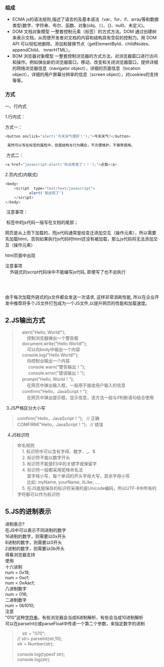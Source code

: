 ### 组成
- ECMA  js的语法规则,描述了语言的及基本语法（var、for、if、array等和数据类型(数字、字符串、布尔、函数、对象(obj、`[]`、{}、null)、未定义)。
- DOM   文档对象模型  一整套控制元素（标签）的方式方法。DOM 通过创建树来表示文档，从而使开发者对文档的内容和结构具有空前的控制力。用 DOM API 可以轻松地删除、添加和替换节点（getElementById、childNodes、appendChild、 innerHTML）。
- BOM   浏览器对象模型 一整套控制浏览器的方式方法，对浏览器窗口进行访问和操作。例如弹出新的浏览器窗口，移动、改变和关闭浏览器窗口，提供详细的网络浏览器信息（navigator object），详细的页面信息（location object），详细的用户屏幕分辨率的信息（screen object），对cookies的支持等等。

### 方式
一、行内式

1.行内式：

方式一：

```javascript
<button οnclick="alert('今天天气很好！');">今天天气?</button>
 
 虽然可以写在标签的属性中，但是结构与行为耦合，不方便维护，不推荐使用。
```
 方式二：

```javascript
<a href="javascript:alert('你点疼我了！！');">点我</a>
```

2.页内式(内联式)

```javascript
<body>   
	<script  type="text/text/javascript">  
           alert('我出现了')  
    </script>  
</body>
```
 注意事项：

 <script></script>标签中的js代码一版写在文档的尾部；

网页是从上而下加载的，而js代码通常是给变迁添加交互（操作元素），所以需要先加载html，否则如果执行js代码时html还没有被加载，那么js代码将无法添加交互（操作元素）

html页面中出现<script>标签后，就会让页面暂停等待脚本的解析和执行，无论当前脚本时内嵌式还是外链式，页面的下载和渲染都必须停下来等待脚本的执行完成才能继续。

所以如果把js代码写在head中，那么js代码执行完毕之前后续页面无法被加载。

3、外链式

> <script type="text/javascript" src="01-js书写格式.js"></script>  
> 注意事项  
>     外链式的script代码块中不能编写js代码, 即便写了也不会执行  
>     
> 
>     <script type="text/javascript" src="index.js">  
>       alert("今天天气很好！"); // 不会被执行  
> </script>

由于每次加载外链式的js文件都会发送一次请求, 这样非常消耗性能, 所以在企业开发中推荐将多个JS文件打包成为一个JS文件,以提升网页的性能和加载速度。

## 2.JS输出方式

>     alert("Hello, World!");  
>         控制浏览器弹出一个警告框  
>     document.write("Hello World!");  
>         可以向body中输出一个内容  
>     console.log("Hello World!");  
>         向控制台输出一个内容  
>          console.warn("警告输出！");  
>          console.error("错误输出！");  
>     prompt("Hello, World！");  
>         在网页中弹出输入框，一般用于接收用户输入的信息  
>     comfirm("Hello，JavaScript！");  
>         在网页中弹出提示框，显示信息，该方法一般与if判断语句结合使用

 3.JS严格区分大小写

> comfirm("Hello，JavaScript！");   // 正确  
> COMFIRM("Hello，JavaScript！");   // 错误

  4.JS标识符

> 命名规则  
>     1. 标识符中可以含有字母、数字、_、$  
>     2. 标识符不能以数字开头  
>     3. 标识符不能是ES中的关键字或保留字  
>     4. 标识符一般都采用驼峰命名法  
>         首字母小写，每个单词的开头字母大写，其余字母小写  
>         比如: myName, yourName, itLike, ....  
>     5. 在JS底层保存的标识符采用的是Unicode编码，所以UTF-8中所有的字符都可以作为标识符

## 5.JS的进制表示

进制表示?  
在JS中可以表示不同进制的数字  
16进制的数字，则需要以0x开头  
8进制的数字，则需要以0开头  
2进制的数字，则需要以0b开头  
得看浏览器支持  
使用  
十六进制  
num = 0x18;  
num = 0xcf;  
num = 0xAacf;  
八进制数字  
num = 016;  
二进制数字  
num = 0b1010;  
注意  
"010"这种[字符串](https://so.csdn.net/so/search?q=%E5%AD%97%E7%AC%A6%E4%B8%B2&spm=1001.2101.3001.7020)，有些浏览器会当成8进制解析，有些会当成10进制解析  
可以在parseInt()或parseFloat中传递一个第二个参数，来指定数字的进制

>     str = "070";  
> // str= parseInt(str,10);  
> str = Number(str);  
>               
> console.log(typeof str);  
> console.log(str);